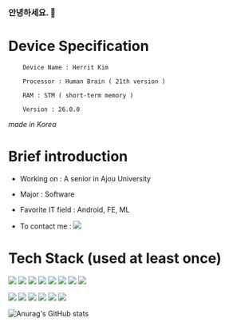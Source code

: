### 안녕하세요. 👋

<!--
**ekfaktldk11/ekfaktldk11** is a ✨ _special_ ✨ repository because its `README.md` (this file) appears on your GitHub profile.

Here are some ideas to get you started:

- 🔭 I’m currently working on ...
- 🌱 I’m currently learning ...
- 👯 I’m looking to collaborate on ...
- 🤔 I’m looking for help with ...
- 💬 Ask me about ...
- 📫 How to reach me: ...
- 😄 Pronouns: ...
- ⚡ Fun fact: ...
-->
# Device Specification

        Device Name : Herrit Kim

        Processor : Human Brain ( 21th version )

        RAM : STM ( short-term memory )

        Version : 26.0.0
        
*made in Korea*

# Brief introduction

- Working on : A senior in Ajou University 

- Major : Software

- Favorite IT field : Android, FE, ML

- To contact me :   <a href="mailto:ekfaktldk11@gmail.com" target="_blank"><img src="https://img.shields.io/badge/Gmail-EA4335?style=flat-square&logo=Gmail&logoColor=white"/></a>

# Tech Stack (used at least once)
<a href="https://ko.reactjs.org/" target="_blank"><img src="https://img.shields.io/badge/React-61DAFB?style=flat-square&logo=React&logoColor=white"/></a>  <a href="https://reactnative.dev/" target="_blank"><img src="https://img.shields.io/badge/ReactNative-61DAFB?style=flat-square&logo=React&logoColor=white"/></a>  <a href="https://developer.mozilla.org/ko/docs/Web/JavaScript" target="_blank"><img src="https://img.shields.io/badge/JavaScript-F7DF1E?style=flat-square&logo=Javascript&logoColor=white"/></a>  <a href="https://developer.mozilla.org/ko/docs/Web/CSS" target="_blank"><img src="https://img.shields.io/badge/CSS3-1572B6?style=flat-square&logo=CSS3&logoColor=white"/></a>  <a href="https://developer.mozilla.org/ko/docs/Web/HTML" target="_blank"><img src="https://img.shields.io/badge/HTML5-E34F26?style=flat-square&logo=HTML5&logoColor=white"/></a>  <a href="https://nodejs.org/ko/" target="_blank"><img src="https://img.shields.io/badge/NodeJs-339933?style=flat-square&logo=Node.js&logoColor=white"/></a>  <a href="https://expressjs.com/" target="_blank"><img src="https://img.shields.io/badge/ExpressJs-000000?style=flat-square&logo=Express&logoColor=white"/></a>  <a href="https://www.mongodb.com/" target="_blank"><img src="https://img.shields.io/badge/MongoDB-47A248?style=flat-square&logo=MongoDB&logoColor=white"/></a>  

<a href="https://www.python.org/" target="_blank"><img src="https://img.shields.io/badge/Python-3776AB?style=flat-square&logo=Python&logoColor=white"/></a>  <a href="https://www.qt.io/" target="_blank"><img src="https://img.shields.io/badge/PyQt5-41CD52?style=flat-square&logo=Qt&logoColor=white"/></a>  <a href="https://numpy.org/" target="_blank"><img src="https://img.shields.io/badge/Numpy-013243?style=flat-square&logo=Numpy&logoColor=white"/></a>  <a href="https://www.tensorflow.org/" target="_blank"><img src="https://img.shields.io/badge/TensorFlow-FF6F00?style=flat-square&logo=TensorFlow&logoColor=white"/></a>  <a href="https://www.java.com/" target="_blank"><img src="https://img.shields.io/badge/Java-007396?style=flat-square&logo=Java&logoColor=white"/></a> <a href="https://www.postgresql.org/" target="_blank"><img src="https://img.shields.io/badge/PostgreSQL-4169E1?style=flat-square&logo=PostgreSQL&logoColor=white"/></a>  

![Anurag's GitHub stats](https://github-readme-stats.vercel.app/api?username=ekfaktldk11&show_icons=true&theme=react)
